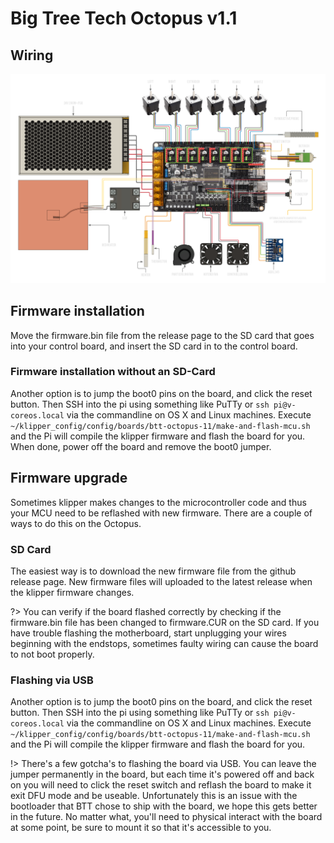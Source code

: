 # Big Tree Tech Octopus v1.1

## Wiring
![BTT Octopus V1.1 Wiring Diagram](_media/octopus-11-wiring.png)

## Firmware installation

Move the firmware.bin file from the release page to the SD card that goes into your control board, and insert the SD card in to the control board.

### Firmware installation without an SD-Card
Another option is to jump the boot0 pins on the board, and click the reset button. Then SSH into the pi using something like PuTTy or `ssh pi@v-coreos.local` via the commandline on OS X and Linux machines. Execute `~/klipper_config/config/boards/btt-octopus-11/make-and-flash-mcu.sh` and the Pi will compile the klipper firmware and flash the board for you. When done, power off the board and remove the boot0 jumper.

## Firmware upgrade

Sometimes klipper makes changes to the microcontroller code and thus your MCU need to be reflashed with new firmware. There are a couple of ways to do this on the Octopus.

### SD Card
The easiest way is to download the new firmware file from the github release page. New firmware files will uploaded to the latest release when the klipper firmware changes.

?> 
You can verify if the board flashed correctly by checking if the firmware.bin file has been changed to firmware.CUR on the SD card. If you have trouble flashing the motherboard, start unplugging your wires beginning with the endstops, sometimes faulty wiring can cause the board to not boot properly.

### Flashing via USB
Another option is to jump the boot0 pins on the board, and click the reset button. Then SSH into the pi using something like PuTTy or `ssh pi@v-coreos.local` via the commandline on OS X and Linux machines. Execute `~/klipper_config/config/boards/btt-octopus-11/make-and-flash-mcu.sh` and the Pi will compile the klipper firmware and flash the board for you.

!>
There's a few gotcha's to flashing the board via USB. You can leave the jumper permanently in the board, but each time it's powered off and back on you will need to click the reset switch and reflash the board to make it exit DFU mode and be useable. Unfortunately this is an issue with the bootloader that BTT chose to ship with the board, we hope this gets better in the future. No matter what, you'll need to physical interact with the board at some point, be sure to mount it so that it's accessible to you.